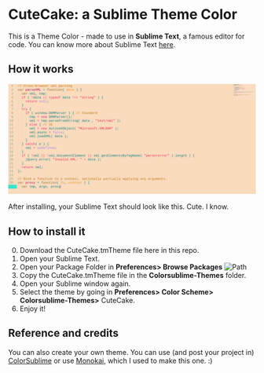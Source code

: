 # CuteCake: a Sublime Theme Color

This is a Theme Color - made to use in **Sublime Text**, a famous editor for code.
You can know more about Sublime Text [here](https://www.sublimetext.com/).

## How it works

![CuteCake](https://raw.githubusercontent.com/sayhellotovanessa/CuteCake-Sublime-Theme-Color/master/cutecake_su.jpg.jpg)

After installing, your Sublime Text should look like this. Cute. I know.

## How to install it

0. Download the CuteCake.tmTheme file here in this repo.
1. Open your Sublime Text.
2. Open your Package Folder in **Preferences> Browse Packages**
![Path](http://i.stack.imgur.com/Q6jgG.png)
3. Copy the CuteCake.tmTheme file in the **Colorsublime-Themes** folder.
4. Open your Sublime window again.
5. Select the theme by going in **Preferences> Color Scheme> Colorsublime-Themes>** CuteCake.
6. Enjoy it!

## Reference and credits

You can also create your own theme. You can use (and post your project in) [ColorSublime](http://colorsublime.com/) or use [Monokai](http://tmtheme-editor.herokuapp.com/#!/editor/theme/Monokai), which I used to make this one. :)

